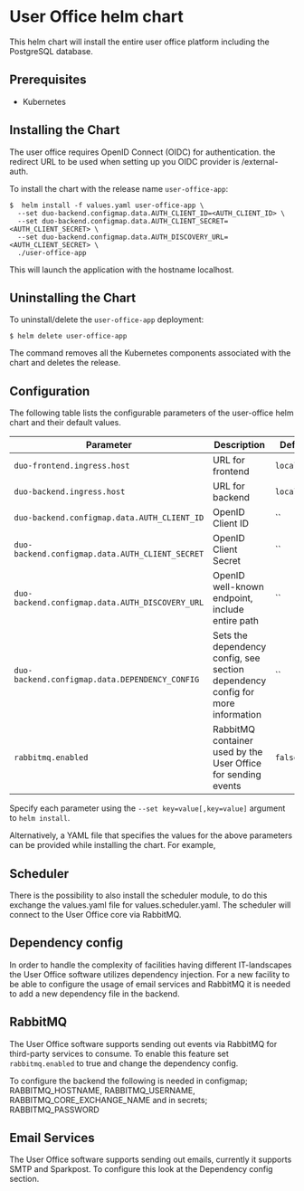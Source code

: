 # User Office helm chart

This helm chart will install the entire user office platform including the PostgreSQL database.

## Prerequisites

- Kubernetes

## Installing the Chart

The user office requires OpenID Connect (OIDC) for authentication. the redirect URL to be used when setting up you OIDC provider is <HOSTNAME>/external-auth.

To install the chart with the release name `user-office-app`:

```console
$  helm install -f values.yaml user-office-app \
  --set duo-backend.configmap.data.AUTH_CLIENT_ID=<AUTH_CLIENT_ID> \
  --set duo-backend.configmap.data.AUTH_CLIENT_SECRET=<AUTH_CLIENT_SECRET> \
  --set duo-backend.configmap.data.AUTH_DISCOVERY_URL=<AUTH_CLIENT_SECRET> \
  ./user-office-app
```

This will launch the application with the hostname localhost.

## Uninstalling the Chart

To uninstall/delete the `user-office-app` deployment:

```console
$ helm delete user-office-app
```

The command removes all the Kubernetes components associated with the chart and deletes the release.

## Configuration

The following table lists the configurable parameters of the user-office helm chart and their default values.

| Parameter                                       | Description                                                                    | Default     |
| ----------------------------------------------- | ------------------------------------------------------------------------------ | ----------- |
| `duo-frontend.ingress.host`                     | URL for frontend                                                               | `localhost` |
| `duo-backend.ingress.host`                      | URL for backend                                                                | `localhost` |
| `duo-backend.configmap.data.AUTH_CLIENT_ID`     | OpenID Client ID                                                               | ``          |
| `duo-backend.configmap.data.AUTH_CLIENT_SECRET` | OpenID Client Secret                                                           | ``          |
| `duo-backend.configmap.data.AUTH_DISCOVERY_URL` | OpenID well-known endpoint, include entire path                                | ``          |
| `duo-backend.configmap.data.DEPENDENCY_CONFIG`  | Sets the dependency config, see section dependency config for more information | ``          |
| `rabbitmq.enabled`                              | RabbitMQ container used by the User Office for sending events                  | `false`     |

Specify each parameter using the `--set key=value[,key=value]` argument to `helm install`.

Alternatively, a YAML file that specifies the values for the above parameters can be provided while installing the chart. For example,

## Scheduler

There is the possibility to also install the scheduler module, to do this exchange the values.yaml file for values.scheduler.yaml. The scheduler will connect to the User Office core via RabbitMQ. 

## Dependency config

In order to handle the complexity of facilities having different IT-landscapes the User Office software utilizes dependency injection. For a new facility to be able to configure the usage of email services and RabbitMQ it is needed to add a new dependency file in the backend.

## RabbitMQ

The User Office software supports sending out events via RabbitMQ for third-party services to consume. To enable this feature set `rabbitmq.enabled` to true and change the dependency config.

To configure the backend the following is needed in configmap; RABBITMQ_HOSTNAME, RABBITMQ_USERNAME, RABBITMQ_CORE_EXCHANGE_NAME and in secrets; RABBITMQ_PASSWORD

## Email Services

The User Office software supports sending out emails, currently it supports SMTP and Sparkpost. To configure this look at the Dependency config section.
